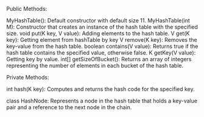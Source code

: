 
Public Methods:

MyHashTable(): Default constructor with default size 11.
MyHashTable(int M): Constructor that creates an instance of the hash table with the specified size.
void put(K key, V value): Adding elements to the hash table.
V get(K key):  Getting element from hashTable by key
V remove(K key): Removes the key-value from the hash table.
boolean contains(V value): Returns true if the hash table contains the specified value, otherwise false.
K getKey(V value): Getting key by value.
int[] getSizeOfBucket(): Returns an array of integers representing the number of elements in each bucket of the hash table.

Private Methods:

int hash(K key): Computes and returns the hash code for the specified key.

class HashNode: Represents a node in the hash table that holds a key-value pair and a reference to the next node in the chain.

